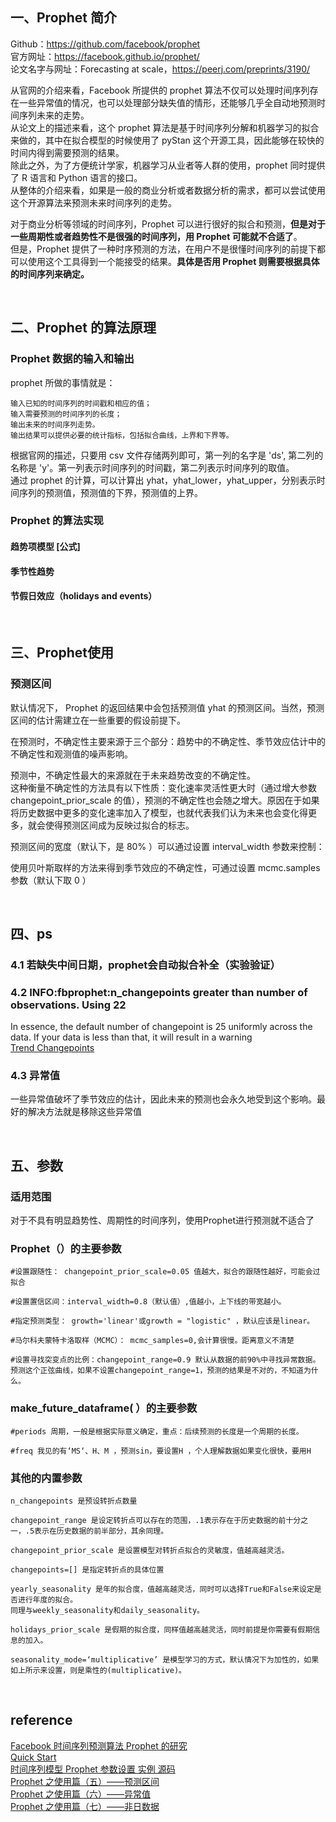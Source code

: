 ## 一、Prophet 简介
Github：https://github.com/facebook/prophet   
官方网址：https://facebook.github.io/prophet/   
论文名字与网址：Forecasting at scale，https://peerj.com/preprints/3190/

从官网的介绍来看，Facebook 所提供的 prophet 算法不仅可以处理时间序列存在一些异常值的情况，也可以处理部分缺失值的情形，还能够几乎全自动地预测时间序列未来的走势。  
从论文上的描述来看，这个 prophet 算法是基于时间序列分解和机器学习的拟合来做的，其中在拟合模型的时候使用了 pyStan 这个开源工具，因此能够在较快的时间内得到需要预测的结果。  
除此之外，为了方便统计学家，机器学习从业者等人群的使用，prophet 同时提供了 R 语言和 Python 语言的接口。   
从整体的介绍来看，如果是一般的商业分析或者数据分析的需求，都可以尝试使用这个开源算法来预测未来时间序列的走势。

对于商业分析等领域的时间序列，Prophet 可以进行很好的拟合和预测，**但是对于一些周期性或者趋势性不是很强的时间序列，用 Prophet 可能就不合适了**。  
但是，Prophet 提供了一种时序预测的方法，在用户不是很懂时间序列的前提下都可以使用这个工具得到一个能接受的结果。**具体是否用 Prophet 则需要根据具体的时间序列来确定。**

&nbsp;
## 二、Prophet 的算法原理
### Prophet 数据的输入和输出
prophet 所做的事情就是：
```
输入已知的时间序列的时间戳和相应的值；
输入需要预测的时间序列的长度；
输出未来的时间序列走势。
输出结果可以提供必要的统计指标，包括拟合曲线，上界和下界等。
```
根据官网的描述，只要用 csv 文件存储两列即可，第一列的名字是 'ds', 第二列的名称是 'y'。第一列表示时间序列的时间戳，第二列表示时间序列的取值。  
通过 prophet 的计算，可以计算出 yhat，yhat_lower，yhat_upper，分别表示时间序列的预测值，预测值的下界，预测值的上界。
### Prophet 的算法实现
#### 趋势项模型 [公式]
#### 季节性趋势
#### 节假日效应（holidays and events）

&nbsp;
## 三、Prophet使用
### 预测区间
默认情况下， Prophet 的返回结果中会包括预测值 yhat 的预测区间。当然，预测区间的估计需建立在一些重要的假设前提下。

在预测时，不确定性主要来源于三个部分：趋势中的不确定性、季节效应估计中的不确定性和观测值的噪声影响。

预测中，不确定性最大的来源就在于未来趋势改变的不确定性。  
这种衡量不确定性的方法具有以下性质：变化速率灵活性更大时（通过增大参数 changepoint_prior_scale 的值），预测的不确定性也会随之增大。原因在于如果将历史数据中更多的变化速率加入了模型，也就代表我们认为未来也会变化得更多，就会使得预测区间成为反映过拟合的标志。

预测区间的宽度（默认下，是 80% ）可以通过设置 interval_width 参数来控制：

使用贝叶斯取样的方法来得到季节效应的不确定性，可通过设置 mcmc.samples 参数（默认下取 0 ）


&nbsp;
## 四、ps
### 4.1 若缺失中间日期，prophet会自动拟合补全（实验验证）
### 4.2 INFO:fbprophet:n_changepoints greater than number of observations. Using 22
In essence, the default number of changepoint is 25 uniformly across the data. If your data is less than that, it will result in a warning   
[Trend Changepoints](https://facebook.github.io/prophet/docs/trend_changepoints.html)
### 4.3 异常值
一些异常值破坏了季节效应的估计，因此未来的预测也会永久地受到这个影响。最好的解决方法就是移除这些异常值


&nbsp;
## 五、参数
### 适用范围
对于不具有明显趋势性、周期性的时间序列，使用Prophet进行预测就不适合了
### Prophet（）的主要参数
```
#设置跟随性： changepoint_prior_scale=0.05 值越大，拟合的跟随性越好，可能会过拟合

#设置置信区间：interval_width=0.8（默认值）,值越小，上下线的带宽越小。

#指定预测类型： growth='linear'或growth = "logistic" ，默认应该是linear。

#马尔科夫蒙特卡洛取样（MCMC）： mcmc_samples=0,会计算很慢。距离意义不清楚

#设置寻找突变点的比例：changepoint_range=0.9 默认从数据的前90%中寻找异常数据。
预测这个正弦曲线，如果不设置changepoint_range=1，预测的结果是不对的，不知道为什么。
```
### make_future_dataframe( ）的主要参数
```
#periods 周期，一般是根据实际意义确定，重点：后续预测的长度是一个周期的长度。

#freq 我见的有‘MS‘、H、M ，预测sin，要设置H ，个人理解数据如果变化很快，要用H
```
### 其他的内置参数
```
n_changepoints 是预设转折点数量

changepoint_range 是设定转折点可以存在的范围，.1表示存在于历史数据的前十分之一，.5表示在历史数据的前半部分，其余同理。

changepoint_prior_scale 是设置模型对转折点拟合的灵敏度，值越高越灵活。

changepoints=[] 是指定转折点的具体位置

yearly_seasonality 是年的拟合度，值越高越灵活，同时可以选择True和False来设定是否进行年度的拟合。
同理与weekly_seasonality和daily_seasonality。

holidays_prior_scale 是假期的拟合度，同样值越高越灵活，同时前提是你需要有假期信息的加入。

seasonality_mode=‘multiplicative’ 是模型学习的方式，默认情况下为加性的，如果如上所示来设置，则是乘性的(multiplicative)。
```

&nbsp;
## reference
[Facebook 时间序列预测算法 Prophet 的研究](https://zhuanlan.zhihu.com/p/52330017)   
[Quick Start](https://facebook.github.io/prophet/docs/quick_start.html#python-api)   
[时间序列模型 Prophet 参数设置 实例 源码](https://blog.csdn.net/u014710355/article/details/97265517)   
[Prophet 之使用篇（五）——预测区间](https://vectorf.github.io/2017/03/14/20170314-Prophet%E4%B9%8B%E4%BD%BF%E7%94%A8%E7%AF%87%EF%BC%88%E4%BA%94%EF%BC%89/)   
[Prophet 之使用篇（六）——异常值](https://vectorf.github.io/2017/03/14/20170314-Prophet%E4%B9%8B%E4%BD%BF%E7%94%A8%E7%AF%87%EF%BC%88%E5%85%AD%EF%BC%89/)  
[Prophet 之使用篇（七）——非日数据](https://vectorf.github.io/2017/03/14/20170314-Prophet%E4%B9%8B%E4%BD%BF%E7%94%A8%E7%AF%87%EF%BC%88%E4%B8%83%EF%BC%89/)  
